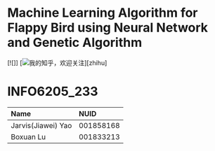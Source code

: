 Machine Learning Algorithm for Flappy Bird using Neural Network and Genetic Algorithm
=======
[![]]
[![](/img/zhihu.png "我的知乎，欢迎关注")][zhihu]
# INFO6205_233

|Name|NUID|
|:---|:---|
|Jarvis(Jiawei) Yao|001858168|
|Boxuan Lu|001833213|
